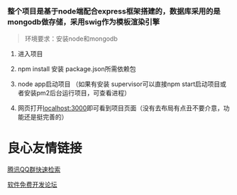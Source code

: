###  整个项目是基于node端配合express框架搭建的，数据库采用的是mongodb做存储，采用swig作为模板渲染引擎

> 环境要求：安装node和mongodb

1. 进入项目

2. npm install 安装 package.json所需依赖包
 
3. node app启动项目
（如果有安装 supervisor可以直接npm start启动项目或者安装pm2后台运行项目，可查看进程）

4. 网页打开[localhost:3000](http://localhost:3000)即可看到项目页面（没有去布局有点丑不要介意，功能还是挺完善的）

 # 良心友情链接

[腾讯QQ群快速检索](http://u.720life.cn/s/8cf73f7c)

[软件免费开发论坛](http://u.720life.cn/s/bbb01dc0)